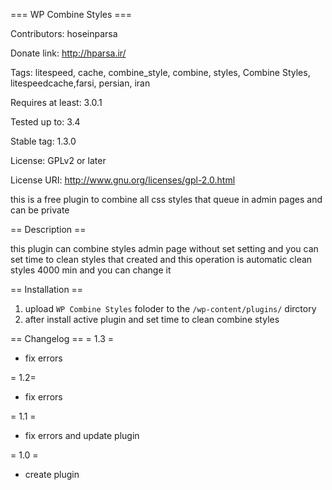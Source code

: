 === WP Combine Styles ===

Contributors: hoseinparsa

Donate link: http://hparsa.ir/

Tags: litespeed, cache, combine_style, combine, styles, Combine Styles, litespeedcache,farsi, persian, iran

Requires at least: 3.0.1

Tested up to: 3.4

Stable tag: 1.3.0

License: GPLv2 or later

License URI: http://www.gnu.org/licenses/gpl-2.0.html

this is a free plugin to combine all css styles that queue in admin pages and can be private

== Description ==

this plugin can combine styles admin page without set setting 
and you can set time to clean styles that created 
and this operation is automatic clean styles 4000 min and you can change it

== Installation ==

1. upload `WP Combine Styles` foloder to the `/wp-content/plugins/` dirctory
2. after install active plugin and set time to clean combine styles

== Changelog ==
= 1.3 =
* fix errors

= 1.2=
* fix errors

= 1.1 =
* fix errors and update plugin

= 1.0 =
* create plugin
